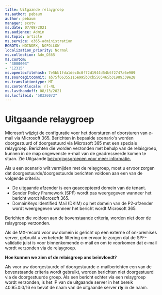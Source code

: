 ```yaml
---
title: Uitgaande relaygroep
ms.author: pebaum
author: pebaum
manager: scotv
ms.date: 07/08/2021
ms.audience: Admin
ms.topic: article
ms.service: o365-administration
ROBOTS: NOINDEX, NOFOLLOW
localization_priority: Normal
ms.collection: Adm_O365
ms.custom:
- "3000003"
- "12315"
ms.openlocfilehash: 7e5bb1fda1dec0c0f72d1944d54b6f2747a6e909
ms.sourcegitcommit: ab75f66355116e995b3cb5505465b31989339e28
ms.translationtype: MT
ms.contentlocale: nl-NL
ms.lasthandoff: 08/13/2021
ms.locfileid: "58326072"
---
```

# <a name="outbound-relay-pool"></a>Uitgaande relaygroep

Microsoft wijzigt de configuratie voor het doorsturen of doorsturen van e-mail via Microsoft 365. Berichten in bepaalde scenario's worden doorgestuurd of doorgestuurd via Microsoft 365 met een speciale relaygroep. Berichten die worden verzonden met behulp van de relaisgroep, kunnen in de map ongewenste e-mail van de geadresseerde komen te staan. Zie Uitgaande [bezorgingsgroepen voor meer informatie.](https://docs.microsoft.com/microsoft-365/security/office-365-security/high-risk-delivery-pool-for-outbound-messages#relay-pool)

Als u een scenario wilt vermijden met de relaygroep, moet u ervoor zorgen dat doorgestuurde/doorgestuurde berichten voldoen aan een van de volgende criteria:

- De uitgaande afzender is een geaccepteerd domein van de tenant.
- Sender Policy Framework (SPF) wordt pas weergegeven wanneer het bericht wordt Microsoft 365.
- DomainKeys Identified Mail (DKIM) op het domein van de P2-afzender wordt weergegeven wanneer het bericht wordt Microsoft 365.
 
Berichten die voldoen aan de bovenstaande criteria, worden niet door de relaygroep verzonden.

Als de MX-record voor uw domein is gericht op een externe of on-premises server, gebruikt u verbeterde filtering om ervoor te zorgen dat de SPF-validatie juist is voor binnenkomende e-mail en om te voorkomen dat e-mail wordt verzonden via de relaygroep.

**Hoe kunnen we zien of de relaisgroep ons beïnvloedt?**

Als voor uw doorgestuurde of doorgestuurde e-mailberichten een van de bovenstaande criteria wordt gebruikt, worden berichten niet doorgestuurd via de doorgestuurde groep. Als een bericht echter via een relaygroep wordt verzonden, is het IP van de uitgaande server in het bereik 40.95.0.0/16 en bevat de naam van de uitgaande server **rly** in de naam.

